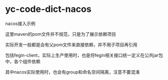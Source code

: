# yc-code-dict-nacos

nacos接入示例

这里maven的pom文件并不规范，只是为了展示依赖项目

实际开发一般都是会有父pom文件来直接依赖，并不用子项目再引用

包括fegin-client，实际上生产使用时，也是将fegin相关接口统一定义在公共jar包中，各个组件依赖

其中nacos实际使用时，也会有group和命名空间隔离，注意不要混淆